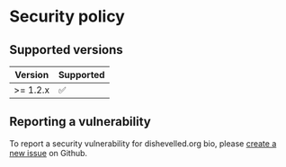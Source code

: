 # Security policy

## Supported versions

| Version | Supported          |
| ------- | ------------------ |
| >= 1.2.x   | :white_check_mark: |

## Reporting a vulnerability

To report a security vulnerability for dishevelled.org bio, please
[create a new issue](https://github.com/heuermh/dishevelled-bio/issues/new) on Github.
